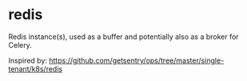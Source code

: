 # redis

Redis instance(s), used as a buffer and potentially also as a broker for Celery.

Inspired by: https://github.com/getsentry/ops/tree/master/single-tenant/k8s/redis
